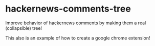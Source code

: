 # hackernews-comments-tree

Improve behavior of hackernews comments by making them a real (collapsible) tree!

This also is an example of how to create a google chrome extension!
